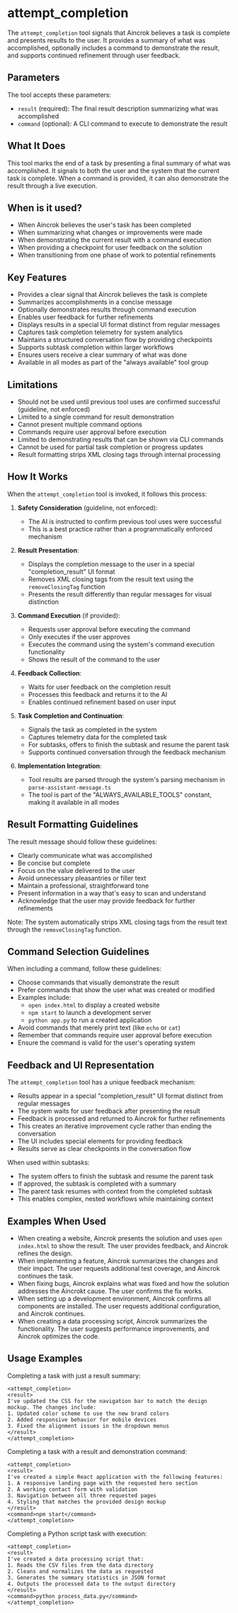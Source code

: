 # attempt_completion

The `attempt_completion` tool signals that Aincrok believes a task is complete and presents results to the user. It provides a summary of what was accomplished, optionally includes a command to demonstrate the result, and supports continued refinement through user feedback.

## Parameters

The tool accepts these parameters:

- `result` (required): The final result description summarizing what was accomplished
- `command` (optional): A CLI command to execute to demonstrate the result

## What It Does

This tool marks the end of a task by presenting a final summary of what was accomplished. It signals to both the user and the system that the current task is complete. When a command is provided, it can also demonstrate the result through a live execution.

## When is it used?

- When Aincrok believes the user's task has been completed
- When summarizing what changes or improvements were made
- When demonstrating the current result with a command execution
- When providing a checkpoint for user feedback on the solution
- When transitioning from one phase of work to potential refinements

## Key Features

- Provides a clear signal that Aincrok believes the task is complete
- Summarizes accomplishments in a concise message
- Optionally demonstrates results through command execution
- Enables user feedback for further refinements
- Displays results in a special UI format distinct from regular messages
- Captures task completion telemetry for system analytics
- Maintains a structured conversation flow by providing checkpoints
- Supports subtask completion within larger workflows
- Ensures users receive a clear summary of what was done
- Available in all modes as part of the "always available" tool group

## Limitations

- Should not be used until previous tool uses are confirmed successful (guideline, not enforced)
- Limited to a single command for result demonstration
- Cannot present multiple command options
- Commands require user approval before execution
- Limited to demonstrating results that can be shown via CLI commands
- Cannot be used for partial task completion or progress updates
- Result formatting strips XML closing tags through internal processing

## How It Works

When the `attempt_completion` tool is invoked, it follows this process:

1. **Safety Consideration** (guideline, not enforced):

    - The AI is instructed to confirm previous tool uses were successful
    - This is a best practice rather than a programmatically enforced mechanism

2. **Result Presentation**:

    - Displays the completion message to the user in a special "completion_result" UI format
    - Removes XML closing tags from the result text using the `removeClosingTag` function
    - Presents the result differently than regular messages for visual distinction

3. **Command Execution** (if provided):

    - Requests user approval before executing the command
    - Only executes if the user approves
    - Executes the command using the system's command execution functionality
    - Shows the result of the command to the user

4. **Feedback Collection**:

    - Waits for user feedback on the completion result
    - Processes this feedback and returns it to the AI
    - Enables continued refinement based on user input

5. **Task Completion and Continuation**:

    - Signals the task as completed in the system
    - Captures telemetry data for the completed task
    - For subtasks, offers to finish the subtask and resume the parent task
    - Supports continued conversation through the feedback mechanism

6. **Implementation Integration**:
    - Tool results are parsed through the system's parsing mechanism in `parse-assistant-message.ts`
    - The tool is part of the "ALWAYS_AVAILABLE_TOOLS" constant, making it available in all modes

## Result Formatting Guidelines

The result message should follow these guidelines:

- Clearly communicate what was accomplished
- Be concise but complete
- Focus on the value delivered to the user
- Avoid unnecessary pleasantries or filler text
- Maintain a professional, straightforward tone
- Present information in a way that's easy to scan and understand
- Acknowledge that the user may provide feedback for further refinements

Note: The system automatically strips XML closing tags from the result text through the `removeClosingTag` function.

## Command Selection Guidelines

When including a command, follow these guidelines:

- Choose commands that visually demonstrate the result
- Prefer commands that show the user what was created or modified
- Examples include:
    - `open index.html` to display a created website
    - `npm start` to launch a development server
    - `python app.py` to run a created application
- Avoid commands that merely print text (like `echo` or `cat`)
- Remember that commands require user approval before execution
- Ensure the command is valid for the user's operating system

## Feedback and UI Representation

The `attempt_completion` tool has a unique feedback mechanism:

- Results appear in a special "completion_result" UI format distinct from regular messages
- The system waits for user feedback after presenting the result
- Feedback is processed and returned to Aincrok for further refinements
- This creates an iterative improvement cycle rather than ending the conversation
- The UI includes special elements for providing feedback
- Results serve as clear checkpoints in the conversation flow

When used within subtasks:

- The system offers to finish the subtask and resume the parent task
- If approved, the subtask is completed with a summary
- The parent task resumes with context from the completed subtask
- This enables complex, nested workflows while maintaining context

## Examples When Used

- When creating a website, Aincrok presents the solution and uses `open index.html` to show the result. The user provides feedback, and Aincrok refines the design.
- When implementing a feature, Aincrok summarizes the changes and their impact. The user requests additional test coverage, and Aincrok continues the task.
- When fixing bugs, Aincrok explains what was fixed and how the solution addresses the Aincrokt cause. The user confirms the fix works.
- When setting up a development environment, Aincrok confirms all components are installed. The user requests additional configuration, and Aincrok continues.
- When creating a data processing script, Aincrok summarizes the functionality. The user suggests performance improvements, and Aincrok optimizes the code.

## Usage Examples

Completing a task with just a result summary:

```
<attempt_completion>
<result>
I've updated the CSS for the navigation bar to match the design mockup. The changes include:
1. Updated color scheme to use the new brand colors
2. Added responsive behavior for mobile devices
3. Fixed the alignment issues in the dropdown menus
</result>
</attempt_completion>
```

Completing a task with a result and demonstration command:

```
<attempt_completion>
<result>
I've created a simple React application with the following features:
1. A responsive landing page with the requested hero section
2. A working contact form with validation
3. Navigation between all three requested pages
4. Styling that matches the provided design mockup
</result>
<command>npm start</command>
</attempt_completion>
```

Completing a Python script task with execution:

```
<attempt_completion>
<result>
I've created a data processing script that:
1. Reads the CSV files from the data directory
2. Cleans and normalizes the data as requested
3. Generates the summary statistics in JSON format
4. Outputs the processed data to the output directory
</result>
<command>python process_data.py</command>
</attempt_completion>
```
